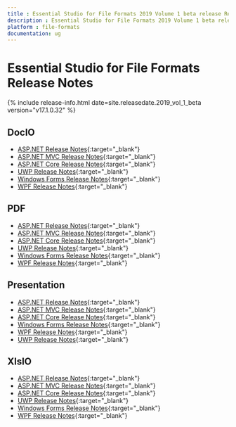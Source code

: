 ```yaml
---
title : Essential Studio for File Formats 2019 Volume 1 beta release Release Notes  
description : Essential Studio for File Formats 2019 Volume 1 beta release Release Notes  
platform : file-formats
documentation: ug
---
```


# Essential Studio for File Formats  Release Notes  

{% include release-info.html date=site.releasedate.2019_vol_1_beta  version="v17.1.0.32" %} 

## DocIO

* [ASP.NET Release Notes](/aspnet/release-notes/v17.1.0.32#docio){:target="_blank"}
* [ASP.NET MVC Release Notes](/aspnetmvc/release-notes/v17.1.0.32#docio){:target="_blank"}
* [ASP.NET Core Release Notes](/aspnet-core/release-notes/v17.1.0.32#docio){:target="_blank"}
* [UWP Release Notes](/uwp/release-notes/v17.1.0.32#docio){:target="_blank"}
* [Windows Forms Release Notes](/windowsforms/release-notes/v17.1.0.32#docio){:target="_blank"}
* [WPF Release Notes](/wpf/release-notes/v17.1.0.32#docio){:target="_blank"}


## PDF

* [ASP.NET Release Notes](/aspnet/release-notes/v17.1.0.32#pdf){:target="_blank"}
* [ASP.NET MVC Release Notes](/aspnetmvc/release-notes/v17.1.0.32#pdf){:target="_blank"}
* [ASP.NET Core Release Notes](/aspnet-core/release-notes/v17.1.0.32#pdf){:target="_blank"}
* [UWP Release Notes](/uwp/release-notes/v17.1.0.32#pdf){:target="_blank"}
* [Windows Forms Release Notes](/windowsforms/release-notes/v17.1.0.32#pdf){:target="_blank"}
* [WPF Release Notes](/wpf/release-notes/v17.1.0.32#pdf){:target="_blank"}


## Presentation

* [ASP.NET Release Notes](/aspnet/release-notes/v17.1.0.32#presentation){:target="_blank"}
* [ASP.NET MVC Release Notes](/aspnetmvc/release-notes/v17.1.0.32#presentation){:target="_blank"}
* [ASP.NET Core Release Notes](/aspnet-core/release-notes/v17.1.0.32#presentation){:target="_blank"}
* [Windows Forms Release Notes](/windowsforms/release-notes/v17.1.0.32#presentation){:target="_blank"}
* [WPF Release Notes](/wpf/release-notes/v17.1.0.32#presentation){:target="_blank"}
* [UWP Release Notes](/uwp/release-notes/v17.1.0.32#presentation){:target="_blank"}


## XlsIO

* [ASP.NET Release Notes](/aspnet/release-notes/v17.1.0.32#xlsio){:target="_blank"}
* [ASP.NET MVC Release Notes](/aspnetmvc/release-notes/v17.1.0.32#xlsio){:target="_blank"}
* [ASP.NET Core Release Notes](/aspnet-core/release-notes/v17.1.0.32#xlsio){:target="_blank"}
* [UWP Release Notes](/uwp/release-notes/v17.1.0.32#xlsio){:target="_blank"}
* [Windows Forms Release Notes](/windowsforms/release-notes/v17.1.0.32#xlsio){:target="_blank"}
* [WPF Release Notes](/wpf/release-notes/v17.1.0.32#xlsio){:target="_blank"}